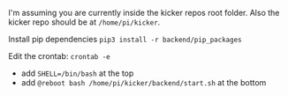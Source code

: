 I'm assuming you are currently inside the kicker repos root folder.
Also the kicker repo should be at `/home/pi/kicker`.

Install pip dependencies
`pip3 install -r backend/pip_packages`

Edit the crontab: `crontab -e`
* add `SHELL=/bin/bash` at the top
* add `@reboot bash /home/pi/kicker/backend/start.sh` at the bottom
